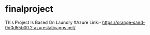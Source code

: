 # finalproject
This Project Is Based On Laundry 
#Azure Link:- https://orange-sand-0d0d55b00.2.azurestaticapps.net/
